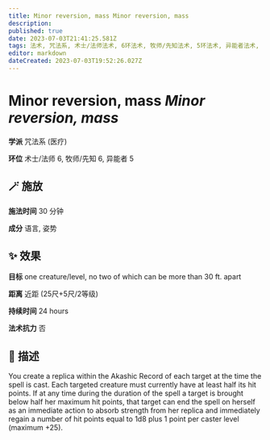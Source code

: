 ```yaml
---
title: Minor reversion, mass Minor reversion, mass
description: 
published: true
date: 2023-07-03T21:41:25.581Z
tags: 法术, 咒法系, 术士/法师法术, 6环法术, 牧师/先知法术, 5环法术, 异能者法术, 医疗
editor: markdown
dateCreated: 2023-07-03T19:52:26.027Z
---
```


# **Minor reversion, mass** *Minor reversion, mass*

**学派** 咒法系 (医疗) 

**环位** 术士/法师 6, 牧师/先知 6, 异能者 5

## 🪄 施放

**施法时间** 30 分钟

**成分** 语言, 姿势

## ✨ 效果 

**目标** one creature/level, no two of which can be more than 30 ft. apart 

**距离** 近距 (25尺+5尺/2等级)  

**持续时间** 24 hours 

**法术抗力** 否

## 📖 描述

You create a replica within the Akashic Record of each target at the time the spell is cast. Each targeted creature must currently have at least half its hit points. If at any time during the duration of the spell a target is brought below half her maximum hit points, that target can end the spell on herself as an immediate action to absorb strength from her replica and immediately regain a number of hit points equal to 1d8 plus 1 point per caster level (maximum +25).
    